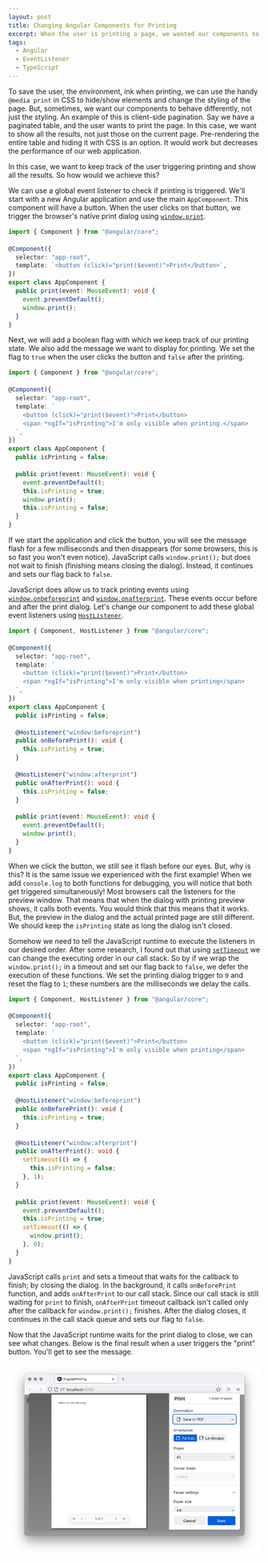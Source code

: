```yaml
---
layout: post
title: Changing Angular Components for Printing
excerpt: When the user is printing a page, we wanted our components to behave differently without using CSS.
tags:
  - Angular
  - EventListener
  - TypeScript
---
```


To save the user, the environment, ink when printing, we can use the handy `@media print` in CSS to hide/show elements and change the styling of the page.
But, sometimes, we want our components to behave differently, not just the styling.
An example of this is client-side pagination.
Say we have a paginated table, and the user wants to print the page.
In this case, we want to show all the results, not just those on the current page.
Pre-rendering the entire table and hiding it with CSS is an option.
It would work but decreases the performance of our web application.

In this case, we want to keep track of the user triggering printing and show all the results.
So how would we achieve this?

We can use a global event listener to check if printing is triggered.
We'll start with a new Angular application and use the main `AppComponent`.
This component will have a button.
When the user clicks on that button, we trigger the browser's native print dialog using [`window.print`][1].

```typescript
import { Component } from "@angular/core";

@Component({
  selector: "app-root",
  template: `<button (click)="print($event)">Print</button>`,
})
export class AppComponent {
  public print(event: MouseEvent): void {
    event.preventDefault();
    window.print();
  }
}
```

Next, we will add a boolean flag with which we keep track of our printing state.
We also add the message we want to display for printing. We set the flag to `true` when the user clicks the button and `false` after the printing.

```typescript
import { Component } from "@angular/core";

@Component({
  selector: "app-root",
  template: `
    <button (click)="print($event)">Print</button>
    <span *ngIf="isPrinting">I'm only visible when printing.</span>
  `,
})
export class AppComponent {
  public isPrinting = false;

  public print(event: MouseEvent): void {
    event.preventDefault();
    this.isPrinting = true;
    window.print();
    this.isPrinting = false;
  }
}
```

If we start the application and click the button, you will see the message flash for a few milliseconds and then disappears (for some browsers, this is so fast you won't even notice).
JavaScript calls `window.print();` but does not wait to finish (finishing means closing the dialog). Instead, it continues and sets our flag back to `false`.

JavaScript does allow us to track printing events using [`window.onbeforeprint`][2] and [`window.onafterprint`][3].
These events occur before and after the print dialog.
Let's change our component to add these global event listeners using [`HostListener`][4].

```typescript
import { Component, HostListener } from "@angular/core";

@Component({
  selector: "app-root",
  template: `
    <button (click)="print($event)">Print</button>
    <span *ngIf="isPrinting">I'm only visible when printing</span>
  `,
})
export class AppComponent {
  public isPrinting = false;

  @HostListener("window:beforeprint")
  public onBeforePrint(): void {
    this.isPrinting = true;
  }

  @HostListener("window:afterprint")
  public onAfterPrint(): void {
    this.isPrinting = false;
  }

  public print(event: MouseEvent): void {
    event.preventDefault();
    window.print();
  }
}
```

When we click the button, we still see it flash before our eyes.
But, why is this?
It is the same issue we experienced with the first example!
When we add `console.log` to both functions for debugging, you will notice that both get triggered simultaneously!
Most browsers call the listeners for the preview window.
That means that when the dialog with printing preview shows, it calls both events.
You would think that this means that it works.
But, the preview in the dialog and the actual printed page are still different.
We should keep the `isPrinting` state as long the dialog isn't closed.

Somehow we need to tell the JavaScript runtime to execute the listeners in our desired order.
After some research, I found out that using [`setTimeout`][5] we can change the executing order in our call stack.
So by if we wrap the `window.print();` in a timeout and set our flag back to `false`, we defer the execution of these functions.
We set the printing dialog trigger to `0` and reset the flag to `1`; these numbers are the milliseconds we delay the calls.

```typescript
import { Component, HostListener } from "@angular/core";

@Component({
  selector: "app-root",
  template: `
    <button (click)="print($event)">Print</button>
    <span *ngIf="isPrinting">I'm only visible when printing</span>
  `,
})
export class AppComponent {
  public isPrinting = false;

  @HostListener("window:beforeprint")
  public onBeforePrint(): void {
    this.isPrinting = true;
  }

  @HostListener("window:afterprint")
  public onAfterPrint(): void {
    setTimeout(() => {
      this.isPrinting = false;
    }, 1);
  }

  public print(event: MouseEvent): void {
    event.preventDefault();
    this.isPrinting = true;
    setTimeout(() => {
      window.print();
    }, 0);
  }
}
```

JavaScript calls `print` and sets a timeout that waits for the callback to finish; by closing the dialog. In the background, it calls `onBeforePrint` function, and adds `onAfterPrint` to our call stack.
Since our call stack is still waiting for `print` to finish, `onAfterPrint` timeout callback isn't called only after the callback for `window.print();` finishes.
After the dialog closes, it continues in the call stack queue and sets our flag to `false`.

Now that the JavaScript runtime waits for the print dialog to close, we can see what changes.
Below is the final result when a user triggers the "print" button.
You'll get to see the message.

![Screenshot of a printing dialog showing text only visible when printing](/assets/changing-angular-components-for-printing/screenshot.jpg)

[1]: https://developer.mozilla.org/en-US/docs/Web/API/Window/print
[2]: https://developer.mozilla.org/en-US/docs/Web/API/WindowEventHandlers/onbeforeprint
[3]: https://developer.mozilla.org/en-US/docs/Web/API/Window/afterprint_event
[4]: https://angular.io/api/core/HostListener
[5]: https://developer.mozilla.org/en-US/docs/Web/API/WindowOrWorkerGlobalScope/setTimeout
